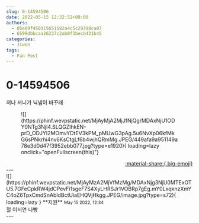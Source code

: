 ```yaml
---
slug: 0-14594506
date: 2022-05-15 12:32:52+09:00
authors:
  - 05e69f450315651582a4c5c29398ca07
  - 6599dbbcaa26237c2ab0f3becb421b45
categories:
  - Jiwon
tags:
  - Fan Post
---
```


# 0-14594506

<div class="post-container" markdown="1">
<div class="content-container md-sidebar__scrollwrap" markdown="1">

져나 셔니가 닉넴이 바꾸래
<figure markdown="1">
![](https://phinf.wevpstatic.net/MjAyMjA2MjJfNjQg/MDAxNjU1ODY0NTg3NjI4.SLQGZlhkEN-prD_ODJYI2MOmvYDtEV3kPM_pMUwG3pAg.5u6NvXp06kfMkG6sPNkrhi4nv6KsCtgLf6b4wjhQRmMg.JPEG/449afa9a951149a78e3d0d47f3952ebb077.jpg?type=e1920){ loading=lazy onclick="openFullscreen(this)"}
</figure>


</div>
</div>

<div style="text-align: right;" markdown="1">
<a href="https://weverse.io/fromis9/fanpost/0-14594506" style="text-align: right;">:material-share:{.big-emoji}</a>
</div>
---

<div class="comments-container md-sidebar__scrollwrap" markdown="1">
<div class="comment" markdown="1">
<div class='id-container' markdown="1">
![](https://phinf.wevpstatic.net/MjAyMzA2MjVfMzMg/MDAxNjg3NjU0MTExOTU5.7GFeCpkRW4jdCPevFi1sgeF7S4XyLHRSJr1VOBRp7gEg.mY0LxqknzXmYC4oZ6TpxCmdSnAbldBctUiaEHQVjHkgg.JPEG/image.jpg?type=s72){ loading=lazy }
**<span class="artist">지원</span>** <small>May 15 2022, 12:34</small><br>
</div>
<div class='comment-body' markdown="1">
헐 이서연 나빵
</div>
</div>
</div>
---
